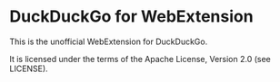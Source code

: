 # DuckDuckGo for WebExtension

This is the unofficial WebExtension for DuckDuckGo.

It is licensed under the terms of the Apache License, Version 2.0 (see LICENSE).
